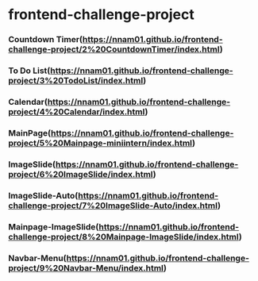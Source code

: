 # frontend-challenge-project

### Countdown Timer(https://nnam01.github.io/frontend-challenge-project/2%20CountdownTimer/index.html)
### To Do List(https://nnam01.github.io/frontend-challenge-project/3%20TodoList/index.html)
### Calendar(https://nnam01.github.io/frontend-challenge-project/4%20Calendar/index.html)
### MainPage(https://nnam01.github.io/frontend-challenge-project/5%20Mainpage-miniintern/index.html)
### ImageSlide(https://nnam01.github.io/frontend-challenge-project/6%20ImageSlide/index.html)
### ImageSlide-Auto(https://nnam01.github.io/frontend-challenge-project/7%20ImageSlide-Auto/index.html)
### Mainpage-ImageSlide(https://nnam01.github.io/frontend-challenge-project/8%20Mainpage-ImageSlide/index.html)
### Navbar-Menu(https://nnam01.github.io/frontend-challenge-project/9%20Navbar-Menu/index.html)
